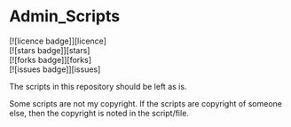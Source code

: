 # Admin_Scripts


<a name="header1"></a> 
[![licence badge]][licence]  
[![stars badge]][stars]  
[![forks badge]][forks]  
[![issues badge]][issues]  

The scripts in this repository should be left as is.

Some scripts are not my copyright. If the scripts are copyright of someone else, then the copyright is noted in the script/file.

